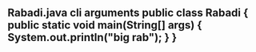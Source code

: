 Rabadi.java
cli arguments
public class Rabadi {
 public static void main(String[] args) {
 System.out.println("big rab");
 }
}
----------

